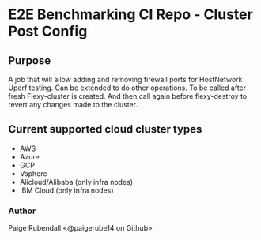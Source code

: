 # E2E Benchmarking CI Repo - Cluster Post Config

## Purpose

A job that will allow adding and removing firewall ports for HostNetwork Uperf testing. Can be extended to do other operations. To be called after fresh Flexy-cluster is created. And then call again before flexy-destroy to revert any changes made to the cluster.


## Current supported cloud cluster types
* AWS
* Azure
* GCP
* Vsphere
* Alicloud/Alibaba (only infra nodes)
* IBM Cloud (only infra nodes)

### Author
Paige Rubendall <@paigerube14 on Github>
